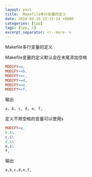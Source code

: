 ```yaml
---
layout: post
title:  Makefile多行变量的定义
date: 2020-04-20 23:33:14 +0800
categories: [Cpp]
tags: [Cpp, C]
excerpt_separator: <!--more-->
---
```


Makefile多行变量的定义

<!--more-->

Makefile变量的定义默认会在末尾添加空格

```Makefile
MODIFY=a,
MODIFY+=b,
MODIFY+=c,
MODIFY+=d,
MODIFY+=e,
MODIFY+=f,
```
输出
```bash
a, b, c, d, e, f,
```

定义不带空格的变量可以使用`$`
```Makefile
MODIFY=a,
b,$\
c,$\
d,$\
e,$\
f,
```

输出
```bash
a,b,c,d,e,f,
```